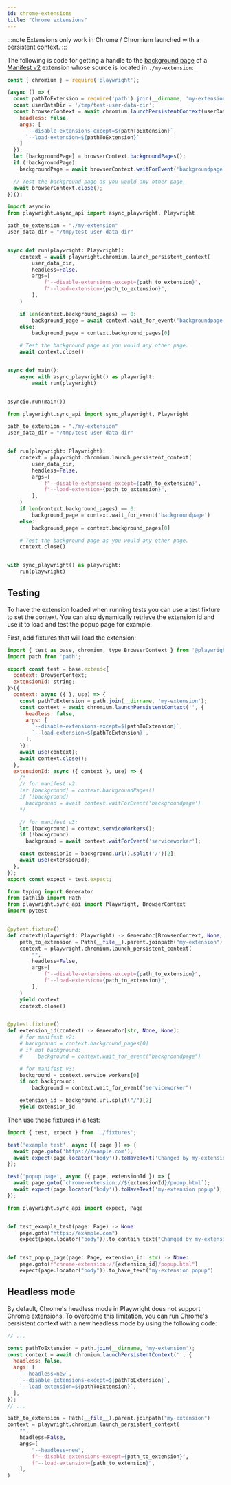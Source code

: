 ```yaml
---
id: chrome-extensions
title: "Chrome extensions"
---
```


:::note
Extensions only work in Chrome / Chromium launched with a persistent context.
:::

The following is code for getting a handle to the [background page](https://developer.chrome.com/extensions/background_pages) of a [Manifest v2](https://developer.chrome.com/docs/extensions/mv2/) extension whose source is located in `./my-extension`:

```js
const { chromium } = require('playwright');

(async () => {
  const pathToExtension = require('path').join(__dirname, 'my-extension');
  const userDataDir = '/tmp/test-user-data-dir';
  const browserContext = await chromium.launchPersistentContext(userDataDir, {
    headless: false,
    args: [
      `--disable-extensions-except=${pathToExtension}`,
      `--load-extension=${pathToExtension}`
    ]
  });
  let [backgroundPage] = browserContext.backgroundPages();
  if (!backgroundPage)
    backgroundPage = await browserContext.waitForEvent('backgroundpage');

  // Test the background page as you would any other page.
  await browserContext.close();
})();
```

```python async
import asyncio
from playwright.async_api import async_playwright, Playwright

path_to_extension = "./my-extension"
user_data_dir = "/tmp/test-user-data-dir"


async def run(playwright: Playwright):
    context = await playwright.chromium.launch_persistent_context(
        user_data_dir,
        headless=False,
        args=[
            f"--disable-extensions-except={path_to_extension}",
            f"--load-extension={path_to_extension}",
        ],
    )

    if len(context.background_pages) == 0:
        background_page = await context.wait_for_event('backgroundpage')
    else:
        background_page = context.background_pages[0]

    # Test the background page as you would any other page.
    await context.close()


async def main():
    async with async_playwright() as playwright:
        await run(playwright)


asyncio.run(main())
```

```python sync
from playwright.sync_api import sync_playwright, Playwright

path_to_extension = "./my-extension"
user_data_dir = "/tmp/test-user-data-dir"


def run(playwright: Playwright):
    context = playwright.chromium.launch_persistent_context(
        user_data_dir,
        headless=False,
        args=[
            f"--disable-extensions-except={path_to_extension}",
            f"--load-extension={path_to_extension}",
        ],
    )
    if len(context.background_pages) == 0:
        background_page = context.wait_for_event('backgroundpage')
    else:
        background_page = context.background_pages[0]

    # Test the background page as you would any other page.
    context.close()


with sync_playwright() as playwright:
    run(playwright)
```

## Testing

To have the extension loaded when running tests you can use a test fixture to set the context. You can also dynamically retrieve the extension id and use it to load and test the popup page for example.

First, add fixtures that will load the extension:

```js title="fixtures.ts"
import { test as base, chromium, type BrowserContext } from '@playwright/test';
import path from 'path';

export const test = base.extend<{
  context: BrowserContext;
  extensionId: string;
}>({
  context: async ({ }, use) => {
    const pathToExtension = path.join(__dirname, 'my-extension');
    const context = await chromium.launchPersistentContext('', {
      headless: false,
      args: [
        `--disable-extensions-except=${pathToExtension}`,
        `--load-extension=${pathToExtension}`,
      ],
    });
    await use(context);
    await context.close();
  },
  extensionId: async ({ context }, use) => {
    /*
    // for manifest v2:
    let [background] = context.backgroundPages()
    if (!background)
      background = await context.waitForEvent('backgroundpage')
    */

    // for manifest v3:
    let [background] = context.serviceWorkers();
    if (!background)
      background = await context.waitForEvent('serviceworker');

    const extensionId = background.url().split('/')[2];
    await use(extensionId);
  },
});
export const expect = test.expect;
```

```python title="conftest.py"
from typing import Generator
from pathlib import Path
from playwright.sync_api import Playwright, BrowserContext
import pytest


@pytest.fixture()
def context(playwright: Playwright) -> Generator[BrowserContext, None, None]:
    path_to_extension = Path(__file__).parent.joinpath("my-extension")
    context = playwright.chromium.launch_persistent_context(
        "",
        headless=False,
        args=[
            f"--disable-extensions-except={path_to_extension}",
            f"--load-extension={path_to_extension}",
        ],
    )
    yield context
    context.close()


@pytest.fixture()
def extension_id(context) -> Generator[str, None, None]:
    # for manifest v2:
    # background = context.background_pages[0]
    # if not background:
    #     background = context.wait_for_event("backgroundpage")

    # for manifest v3:
    background = context.service_workers[0]
    if not background:
        background = context.wait_for_event("serviceworker")

    extension_id = background.url.split("/")[2]
    yield extension_id

```

Then use these fixtures in a test:

```js
import { test, expect } from './fixtures';

test('example test', async ({ page }) => {
  await page.goto('https://example.com');
  await expect(page.locator('body')).toHaveText('Changed by my-extension');
});

test('popup page', async ({ page, extensionId }) => {
  await page.goto(`chrome-extension://${extensionId}/popup.html`);
  await expect(page.locator('body')).toHaveText('my-extension popup');
});
```

```python title="test_foo.py"
from playwright.sync_api import expect, Page


def test_example_test(page: Page) -> None:
    page.goto("https://example.com")
    expect(page.locator("body")).to_contain_text("Changed by my-extension")


def test_popup_page(page: Page, extension_id: str) -> None:
    page.goto(f"chrome-extension://{extension_id}/popup.html")
    expect(page.locator("body")).to_have_text("my-extension popup")
```

## Headless mode

By default, Chrome's headless mode in Playwright does not support Chrome extensions. To overcome this limitation, you can run Chrome's persistent context with a new headless mode by using the following code:

```js title="fixtures.ts"
// ...

const pathToExtension = path.join(__dirname, 'my-extension');
const context = await chromium.launchPersistentContext('', {
  headless: false,
  args: [
    `--headless=new`,
    `--disable-extensions-except=${pathToExtension}`,
    `--load-extension=${pathToExtension}`,
  ],
});
// ...
```

```python title="conftest.py"
path_to_extension = Path(__file__).parent.joinpath("my-extension")
context = playwright.chromium.launch_persistent_context(
    "",
    headless=False,
    args=[
        "--headless=new",
        f"--disable-extensions-except={path_to_extension}",
        f"--load-extension={path_to_extension}",
    ],
)
```
